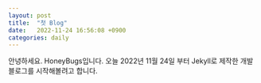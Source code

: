 ```yaml
---
layout: post
title:  "첫 Blog"
date:   2022-11-24 16:56:08 +0900
categories: daily
---
```

안녕하세요. HoneyBugs입니다. 오늘 2022년 11월 24일 부터 Jekyll로 제작한 개발 블로그를 시작해볼려고 합니다.